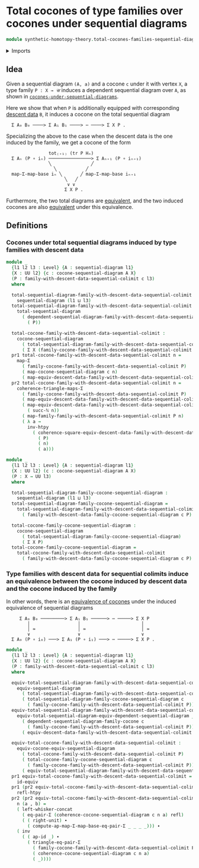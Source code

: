 # Total cocones of type families over cocones under sequential diagrams

```agda
module synthetic-homotopy-theory.total-cocones-families-sequential-diagrams where
```

<details><summary>Imports</summary>

```agda
open import elementary-number-theory.natural-numbers

open import foundation.action-on-identifications-functions
open import foundation.dependent-pair-types
open import foundation.equality-dependent-pair-types
open import foundation.equivalences
open import foundation.functoriality-dependent-pair-types
open import foundation.homotopies
open import foundation.identity-types
open import foundation.universe-levels
open import foundation.whiskering-identifications-concatenation

open import synthetic-homotopy-theory.cocones-under-sequential-diagrams
open import synthetic-homotopy-theory.equivalences-cocones-under-equivalences-sequential-diagrams
open import synthetic-homotopy-theory.equivalences-sequential-diagrams
open import synthetic-homotopy-theory.families-descent-data-sequential-colimits
open import synthetic-homotopy-theory.sequential-diagrams
open import synthetic-homotopy-theory.total-sequential-diagrams
```

</details>

## Idea

Given a sequential diagram `(A, a)` and a cocone `c` under it with vertex `X`, a
type family `P : X → 𝒰` induces a dependent sequential diagram over `A`, as
shown in
[`cocones-under-sequential-diagrams`](synthetic-homotopy-theory.cocones-under-sequential-diagrams.md).

Here we show that when `P` is additionally equipped with corresponding
[descent data](synthetic-homotopy-theory.families-descent-data-sequential-colimits.md)
`B`, it induces a cocone on the total sequential diagram

```text
  Σ A₀ B₀ ────> Σ A₁ B₁ ────> ⋯ ────> Σ X P .
```

Specializing the above to the case when the descent data is the one induced by
the family, we get a cocone of the form

```text
                tot₍₊₁₎ (tr P Hₙ)
  Σ Aₙ (P ∘ iₙ) ────────────────> Σ Aₙ₊₁ (P ∘ iₙ₊₁)
                ╲               ╱
                  ╲           ╱
  map-Σ-map-base iₙ ╲       ╱ map-Σ-map-base iₙ₊₁
                      ╲   ╱
                       ∨ ∨
                      Σ X P .
```

Furthermore, the two total diagrams are
[equivalent](synthetic-homotopy-theory.equivalences-sequential-diagrams.md), and
the two induced cocones are also
[equivalent](synthetic-homotopy-theory.equivalences-cocones-under-equivalences-sequential-diagrams.md)
under this equivalence.

## Definitions

### Cocones under total sequential diagrams induced by type families with descent data

```agda
module _
  {l1 l2 l3 : Level} {A : sequential-diagram l1}
  {X : UU l2} {c : cocone-sequential-diagram A X}
  (P : family-with-descent-data-sequential-colimit c l3)
  where

  total-sequential-diagram-family-with-descent-data-sequential-colimit :
    sequential-diagram (l1 ⊔ l3)
  total-sequential-diagram-family-with-descent-data-sequential-colimit =
    total-sequential-diagram
      ( dependent-sequential-diagram-family-with-descent-data-sequential-colimit
        ( P))

  total-cocone-family-with-descent-data-sequential-colimit :
    cocone-sequential-diagram
      ( total-sequential-diagram-family-with-descent-data-sequential-colimit)
      ( Σ X (family-cocone-family-with-descent-data-sequential-colimit P))
  pr1 total-cocone-family-with-descent-data-sequential-colimit n =
    map-Σ
      ( family-cocone-family-with-descent-data-sequential-colimit P)
      ( map-cocone-sequential-diagram c n)
      ( map-equiv-descent-data-family-with-descent-data-sequential-colimit P n)
  pr2 total-cocone-family-with-descent-data-sequential-colimit n =
    coherence-triangle-maps-Σ
      ( family-cocone-family-with-descent-data-sequential-colimit P)
      ( map-equiv-descent-data-family-with-descent-data-sequential-colimit P n)
      ( map-equiv-descent-data-family-with-descent-data-sequential-colimit P
        ( succ-ℕ n))
      ( map-family-family-with-descent-data-sequential-colimit P n)
      ( λ a →
        inv-htpy
          ( coherence-square-equiv-descent-data-family-with-descent-data-sequential-colimit
            ( P)
            ( n)
            ( a)))

module _
  {l1 l2 l3 : Level} {A : sequential-diagram l1}
  {X : UU l2} (c : cocone-sequential-diagram A X)
  (P : X → UU l3)
  where

  total-sequential-diagram-family-cocone-sequential-diagram :
    sequential-diagram (l1 ⊔ l3)
  total-sequential-diagram-family-cocone-sequential-diagram =
    total-sequential-diagram-family-with-descent-data-sequential-colimit
      ( family-with-descent-data-family-cocone-sequential-diagram c P)

  total-cocone-family-cocone-sequential-diagram :
    cocone-sequential-diagram
      ( total-sequential-diagram-family-cocone-sequential-diagram)
      ( Σ X P)
  total-cocone-family-cocone-sequential-diagram =
    total-cocone-family-with-descent-data-sequential-colimit
      ( family-with-descent-data-family-cocone-sequential-diagram c P)
```

### Type families with descent data for sequential colimits induce an equivalence between the cocone induced by descent data and the cocone induced by the family

In other words, there is an
[equivalence of cocones](synthetic-homotopy-theory.equivalences-cocones-under-equivalences-sequential-diagrams.md)
under the induced equivalence of sequential diagrams

```text
     Σ A₀ B₀ ─────────> Σ A₁ B₁ ──────> ⋯ ─────> Σ X P
        │                  │                       │
        │ ≃                │ ≃                     │ ≃
        ∨                  ∨                       ∨
  Σ A₀ (P ∘ i₀) ───> Σ A₁ (P ∘ i₁) ───> ⋯ ─────> Σ X P .
```

```agda
module _
  {l1 l2 l3 : Level} {A : sequential-diagram l1}
  {X : UU l2} {c : cocone-sequential-diagram A X}
  (P : family-with-descent-data-sequential-colimit c l3)
  where

  equiv-total-sequential-diagram-family-with-descent-data-sequential-colimit :
    equiv-sequential-diagram
      ( total-sequential-diagram-family-with-descent-data-sequential-colimit P)
      ( total-sequential-diagram-family-cocone-sequential-diagram c
        ( family-cocone-family-with-descent-data-sequential-colimit P))
  equiv-total-sequential-diagram-family-with-descent-data-sequential-colimit =
    equiv-total-sequential-diagram-equiv-dependent-sequential-diagram _
      ( dependent-sequential-diagram-family-cocone c
        ( family-cocone-family-with-descent-data-sequential-colimit P))
      ( equiv-descent-data-family-with-descent-data-sequential-colimit P)

  equiv-total-cocone-family-with-descent-data-sequential-colimit :
    equiv-cocone-equiv-sequential-diagram
      ( total-cocone-family-with-descent-data-sequential-colimit P)
      ( total-cocone-family-cocone-sequential-diagram c
        ( family-cocone-family-with-descent-data-sequential-colimit P))
      ( equiv-total-sequential-diagram-family-with-descent-data-sequential-colimit)
  pr1 equiv-total-cocone-family-with-descent-data-sequential-colimit =
    id-equiv
  pr1 (pr2 equiv-total-cocone-family-with-descent-data-sequential-colimit) n =
    refl-htpy
  pr2 (pr2 equiv-total-cocone-family-with-descent-data-sequential-colimit)
    n (a , b) =
    ( left-whisker-concat
      ( eq-pair-Σ (coherence-cocone-sequential-diagram c n a) refl)
      ( ( right-unit) ∙
        ( compute-ap-map-Σ-map-base-eq-pair-Σ _ _ _ _))) ∙
    ( inv
      ( ( ap-id _) ∙
        ( triangle-eq-pair-Σ
          ( family-cocone-family-with-descent-data-sequential-colimit P)
          ( coherence-cocone-sequential-diagram c n a)
          ( _))))
```
